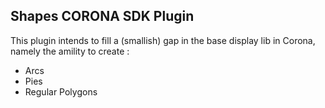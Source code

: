 ## Shapes CORONA SDK Plugin 

This plugin intends to fill a (smallish) gap in the base display lib in Corona, namely the amility to create :
* Arcs
* Pies
* Regular Polygons 

